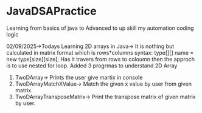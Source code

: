 # JavaDSAPractice
Learning from basics of java to Advanced to  up skill my automation coding logic

02/09/2025->Todays Learning
2D arrays in Java-> It is nothing but calculated in matrix format which is rows*columns
syntax: type[][] name = new type[size][size];
Has it travers from rows to coloumn then the approch is to use nested for loop.
Added 3 progrmas to understand 2D Array
1. TwoDArray-> Prints the user give martix in console
2. TwoDArrayMatchXValue-> Match the given x value  by user from given matrix.
3. TwoDArrayTransposeMatrix-> Print the transpose matrix of given matrix by user.

